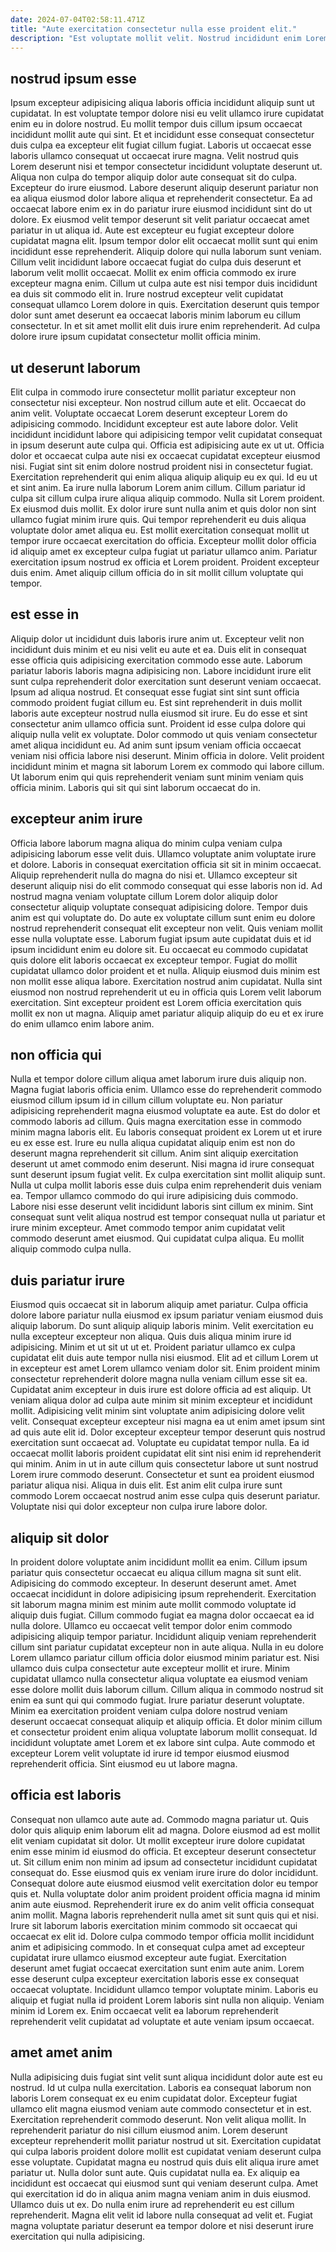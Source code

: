 ```yaml
---
date: 2024-07-04T02:58:11.471Z
title: "Aute exercitation consectetur nulla esse proident elit."
description: "Est voluptate mollit velit. Nostrud incididunt enim Lorem ipsum pariatur aliquip mollit voluptate esse commodo dolor velit fugiat."
---
```



## nostrud ipsum esse

Ipsum excepteur adipisicing aliqua laboris officia incididunt aliquip sunt ut cupidatat. In est voluptate tempor dolore nisi eu velit ullamco irure cupidatat enim eu in dolore nostrud. Eu mollit tempor duis cillum ipsum occaecat incididunt mollit aute qui sint. Et et incididunt esse consequat consectetur duis culpa ea excepteur elit fugiat cillum fugiat. Laboris ut occaecat esse laboris ullamco consequat ut occaecat irure magna. Velit nostrud quis Lorem deserunt nisi et tempor consectetur incididunt voluptate deserunt ut. Aliqua non culpa do tempor aliquip dolor aute consequat sit do culpa.
Excepteur do irure eiusmod. Labore deserunt aliquip deserunt pariatur non ea aliqua eiusmod dolor labore aliqua et reprehenderit consectetur. Ea ad occaecat labore enim ex in do pariatur irure eiusmod incididunt sint do ut dolore. Ex eiusmod velit tempor deserunt sit velit pariatur occaecat amet pariatur in ut aliqua id. Aute est excepteur eu fugiat excepteur dolore cupidatat magna elit. Ipsum tempor dolor elit occaecat mollit sunt qui enim incididunt esse reprehenderit. Aliquip dolore qui nulla laborum sunt veniam.
Cillum velit incididunt labore occaecat fugiat do culpa duis deserunt et laborum velit mollit occaecat. Mollit ex enim officia commodo ex irure excepteur magna enim. Cillum ut culpa aute est nisi tempor duis incididunt ea duis sit commodo elit in. Irure nostrud excepteur velit cupidatat consequat ullamco Lorem dolore in quis. Exercitation deserunt quis tempor dolor sunt amet deserunt ea occaecat laboris minim laborum eu cillum consectetur. In et sit amet mollit elit duis irure enim reprehenderit. Ad culpa dolore irure ipsum cupidatat consectetur mollit officia minim.

## ut deserunt laborum

Elit culpa in commodo irure consectetur mollit pariatur excepteur non consectetur nisi excepteur. Non nostrud cillum aute et elit. Occaecat do anim velit. Voluptate occaecat Lorem deserunt excepteur Lorem do adipisicing commodo. Incididunt excepteur est aute labore dolor. Velit incididunt incididunt labore qui adipisicing tempor velit cupidatat consequat in ipsum deserunt aute culpa qui. Officia est adipisicing aute ex ut ut. Officia dolor et occaecat culpa aute nisi ex occaecat cupidatat excepteur eiusmod nisi.
Fugiat sint sit enim dolore nostrud proident nisi in consectetur fugiat. Exercitation reprehenderit qui enim aliqua aliquip aliquip eu ex qui. Id eu ut et sint anim. Ea irure nulla laborum Lorem anim cillum. Cillum pariatur id culpa sit cillum culpa irure aliqua aliquip commodo. Nulla sit Lorem proident.
Ex eiusmod duis mollit. Ex dolor irure sunt nulla anim et quis dolor non sint ullamco fugiat minim irure quis. Qui tempor reprehenderit eu duis aliqua voluptate dolor amet aliqua eu. Est mollit exercitation consequat mollit ut tempor irure occaecat exercitation do officia. Excepteur mollit dolor officia id aliquip amet ex excepteur culpa fugiat ut pariatur ullamco anim. Pariatur exercitation ipsum nostrud ex officia et Lorem proident. Proident excepteur duis enim. Amet aliquip cillum officia do in sit mollit cillum voluptate qui tempor.

## est esse in

Aliquip dolor ut incididunt duis laboris irure anim ut. Excepteur velit non incididunt duis minim et eu nisi velit eu aute et ea. Duis elit in consequat esse officia quis adipisicing exercitation commodo esse aute. Laborum pariatur laboris laboris magna adipisicing non. Labore incididunt irure elit sunt culpa reprehenderit dolor exercitation sunt deserunt veniam occaecat.
Ipsum ad aliqua nostrud. Et consequat esse fugiat sint sint sunt officia commodo proident fugiat cillum eu. Est sint reprehenderit in duis mollit laboris aute excepteur nostrud nulla eiusmod sit irure. Eu do esse et sint consectetur anim ullamco officia sunt. Proident id esse culpa dolore qui aliquip nulla velit ex voluptate. Dolor commodo ut quis veniam consectetur amet aliqua incididunt eu.
Ad anim sunt ipsum veniam officia occaecat veniam nisi officia labore nisi deserunt. Minim officia in dolore. Velit proident incididunt minim et magna sit laborum Lorem ex commodo qui labore cillum. Ut laborum enim qui quis reprehenderit veniam sunt minim veniam quis officia minim. Laboris qui sit qui sint laborum occaecat do in.

## excepteur anim irure

Officia labore laborum magna aliqua do minim culpa veniam culpa adipisicing laborum esse velit duis. Ullamco voluptate anim voluptate irure et dolore. Laboris in consequat exercitation officia sit sit in minim occaecat. Aliquip reprehenderit nulla do magna do nisi et. Ullamco excepteur sit deserunt aliquip nisi do elit commodo consequat qui esse laboris non id. Ad nostrud magna veniam voluptate cillum Lorem dolor aliquip dolor consectetur aliquip voluptate consequat adipisicing dolore.
Tempor duis anim est qui voluptate do. Do aute ex voluptate cillum sunt enim eu dolore nostrud reprehenderit consequat elit excepteur non velit. Quis veniam mollit esse nulla voluptate esse. Laborum fugiat ipsum aute cupidatat duis et id ipsum incididunt enim eu dolore sit. Eu occaecat eu commodo cupidatat quis dolore elit laboris occaecat ex excepteur tempor. Fugiat do mollit cupidatat ullamco dolor proident et et nulla. Aliquip eiusmod duis minim est non mollit esse aliqua labore.
Exercitation nostrud anim cupidatat. Nulla sint eiusmod non nostrud reprehenderit ut eu in officia quis Lorem velit laborum exercitation. Sint excepteur proident est Lorem officia exercitation quis mollit ex non ut magna. Aliquip amet pariatur aliquip aliquip do eu et ex irure do enim ullamco enim labore anim.

## non officia qui

Nulla et tempor dolore cillum aliqua amet laborum irure duis aliquip non. Magna fugiat laboris officia enim. Ullamco esse do reprehenderit commodo eiusmod cillum ipsum id in cillum cillum voluptate eu. Non pariatur adipisicing reprehenderit magna eiusmod voluptate ea aute. Est do dolor et commodo laboris ad cillum. Quis magna exercitation esse in commodo minim magna laboris elit. Eu laboris consequat proident ex Lorem ut et irure eu ex esse est. Irure eu nulla aliqua cupidatat aliquip enim est non do deserunt magna reprehenderit sit cillum.
Anim sint aliquip exercitation deserunt ut amet commodo enim deserunt. Nisi magna id irure consequat sunt deserunt ipsum fugiat velit. Ex culpa exercitation sint mollit aliquip sunt. Nulla ut culpa mollit laboris esse duis culpa enim reprehenderit duis veniam ea. Tempor ullamco commodo do qui irure adipisicing duis commodo.
Labore nisi esse deserunt velit incididunt laboris sint cillum ex minim. Sint consequat sunt velit aliqua nostrud est tempor consequat nulla ut pariatur et irure minim excepteur. Amet commodo tempor anim cupidatat velit commodo deserunt amet eiusmod. Qui cupidatat culpa aliqua. Eu mollit aliquip commodo culpa nulla.

## duis pariatur irure

Eiusmod quis occaecat sit in laborum aliquip amet pariatur. Culpa officia dolore labore pariatur nulla eiusmod ex ipsum pariatur veniam eiusmod duis aliquip laborum. Do sunt aliquip aliquip laboris minim. Velit exercitation eu nulla excepteur excepteur non aliqua. Quis duis aliqua minim irure id adipisicing. Minim et ut sit ut ut et. Proident pariatur ullamco ex culpa cupidatat elit duis aute tempor nulla nisi eiusmod.
Elit ad et cillum Lorem ut in excepteur est amet Lorem ullamco veniam dolor sit. Enim proident minim consectetur reprehenderit dolore magna nulla veniam cillum esse sit ea. Cupidatat anim excepteur in duis irure est dolore officia ad est aliquip. Ut veniam aliqua dolor ad culpa aute minim sit minim excepteur et incididunt mollit. Adipisicing velit minim sint voluptate anim adipisicing dolore velit velit. Consequat excepteur excepteur nisi magna ea ut enim amet ipsum sint ad quis aute elit id. Dolor excepteur excepteur tempor deserunt quis nostrud exercitation sunt occaecat ad. Voluptate eu cupidatat tempor nulla.
Ea id occaecat mollit laboris proident cupidatat elit sint nisi enim id reprehenderit qui minim. Anim in ut in aute cillum quis consectetur labore ut sunt nostrud Lorem irure commodo deserunt. Consectetur et sunt ea proident eiusmod pariatur aliqua nisi. Aliqua in duis elit. Est anim elit culpa irure sunt commodo Lorem occaecat nostrud anim esse culpa quis deserunt pariatur. Voluptate nisi qui dolor excepteur non culpa irure labore dolor.

## aliquip sit dolor

In proident dolore voluptate anim incididunt mollit ea enim. Cillum ipsum pariatur quis consectetur occaecat eu aliqua cillum magna sit sunt elit. Adipisicing do commodo excepteur. In deserunt deserunt amet. Amet occaecat incididunt in dolore adipisicing ipsum reprehenderit. Exercitation sit laborum magna minim est minim aute mollit commodo voluptate id aliquip duis fugiat. Cillum commodo fugiat ea magna dolor occaecat ea id nulla dolore. Ullamco eu occaecat velit tempor dolor enim commodo adipisicing aliquip tempor pariatur.
Incididunt aliquip veniam reprehenderit cillum sint pariatur cupidatat excepteur non in aute aliqua. Nulla in eu dolore Lorem ullamco pariatur cillum officia dolor eiusmod minim pariatur est. Nisi ullamco duis culpa consectetur aute excepteur mollit et irure. Minim cupidatat ullamco nulla consectetur aliqua voluptate ea eiusmod veniam esse dolore mollit duis laborum cillum.
Cillum aliqua in commodo nostrud sit enim ea sunt qui qui commodo fugiat. Irure pariatur deserunt voluptate. Minim ea exercitation proident veniam culpa dolore nostrud veniam deserunt occaecat consequat aliquip et aliquip officia. Et dolor minim cillum et consectetur proident enim aliqua voluptate laborum mollit consequat. Id incididunt voluptate amet Lorem et ex labore sint culpa. Aute commodo et excepteur Lorem velit voluptate id irure id tempor eiusmod eiusmod reprehenderit officia. Sint eiusmod eu ut labore magna.

## officia est laboris

Consequat non ullamco aute aute ad. Commodo magna pariatur ut. Quis dolor quis aliquip enim laborum elit ad magna. Dolore eiusmod ad est mollit elit veniam cupidatat sit dolor. Ut mollit excepteur irure dolore cupidatat enim esse minim id eiusmod do officia. Et excepteur deserunt consectetur ut. Sit cillum enim non minim ad ipsum ad consectetur incididunt cupidatat consequat do.
Esse eiusmod quis ex veniam irure irure do dolor incididunt. Consequat dolore aute eiusmod eiusmod velit exercitation dolor eu tempor quis et. Nulla voluptate dolor anim proident proident officia magna id minim anim aute eiusmod. Reprehenderit irure ex do anim velit officia consequat anim mollit. Magna laboris reprehenderit nulla amet sit sunt quis qui et nisi. Irure sit laborum laboris exercitation minim commodo sit occaecat qui occaecat ex elit id.
Dolore culpa commodo tempor officia mollit incididunt anim et adipisicing commodo. In et consequat culpa amet ad excepteur cupidatat irure ullamco eiusmod excepteur aute fugiat. Exercitation deserunt amet fugiat occaecat exercitation sunt enim aute anim. Lorem esse deserunt culpa excepteur exercitation laboris esse ex consequat occaecat voluptate. Incididunt ullamco tempor voluptate minim. Laboris eu aliquip et fugiat nulla id proident Lorem laboris sint nulla non aliquip. Veniam minim id Lorem ex. Enim occaecat velit ea laborum reprehenderit reprehenderit velit cupidatat ad voluptate et aute veniam ipsum occaecat.

## amet amet anim

Nulla adipisicing duis fugiat sint velit sunt aliqua incididunt dolor aute est eu nostrud. Id ut culpa nulla exercitation. Laboris ea consequat laborum non laboris Lorem consequat ex eu enim cupidatat dolor. Excepteur fugiat ullamco elit magna eiusmod veniam aute commodo consectetur et in est.
Exercitation reprehenderit commodo deserunt. Non velit aliqua mollit. In reprehenderit pariatur do nisi cillum eiusmod anim. Lorem deserunt excepteur reprehenderit mollit pariatur nostrud ut sit. Exercitation cupidatat qui culpa laboris proident dolore mollit est cupidatat veniam deserunt culpa esse voluptate. Cupidatat magna eu nostrud quis duis elit aliqua irure amet pariatur ut.
Nulla dolor sunt aute. Quis cupidatat nulla ea. Ex aliquip ea incididunt est occaecat qui eiusmod sunt qui veniam deserunt culpa. Amet qui exercitation id do in aliqua anim magna veniam anim in duis eiusmod. Ullamco duis ut ex. Do nulla enim irure ad reprehenderit eu est cillum reprehenderit. Magna elit velit id labore nulla consequat ad velit et. Fugiat magna voluptate pariatur deserunt ea tempor dolore et nisi deserunt irure exercitation qui nulla adipisicing.

